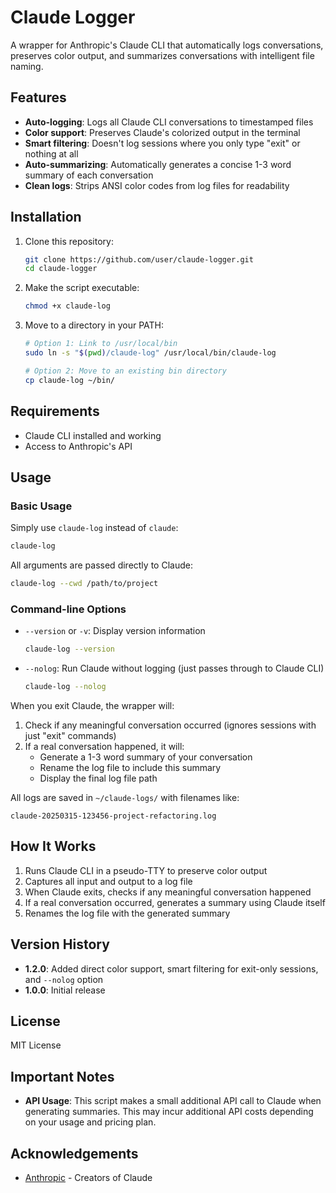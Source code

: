# Claude Logger

A wrapper for Anthropic's Claude CLI that automatically logs conversations, preserves color output, and summarizes conversations with intelligent file naming.

## Features

- **Auto-logging**: Logs all Claude CLI conversations to timestamped files
- **Color support**: Preserves Claude's colorized output in the terminal
- **Smart filtering**: Doesn't log sessions where you only type "exit" or nothing at all
- **Auto-summarizing**: Automatically generates a concise 1-3 word summary of each conversation
- **Clean logs**: Strips ANSI color codes from log files for readability

## Installation

1. Clone this repository:
   ```bash
   git clone https://github.com/user/claude-logger.git
   cd claude-logger
   ```

2. Make the script executable:
   ```bash
   chmod +x claude-log
   ```

3. Move to a directory in your PATH:
   ```bash
   # Option 1: Link to /usr/local/bin
   sudo ln -s "$(pwd)/claude-log" /usr/local/bin/claude-log
   
   # Option 2: Move to an existing bin directory
   cp claude-log ~/bin/
   ```

## Requirements

- Claude CLI installed and working
- Access to Anthropic's API

## Usage

### Basic Usage

Simply use `claude-log` instead of `claude`:

```bash
claude-log
```

All arguments are passed directly to Claude:

```bash
claude-log --cwd /path/to/project
```

### Command-line Options

- `--version` or `-v`: Display version information
  ```bash
  claude-log --version
  ```

- `--nolog`: Run Claude without logging (just passes through to Claude CLI)
  ```bash
  claude-log --nolog
  ```

When you exit Claude, the wrapper will:
1. Check if any meaningful conversation occurred (ignores sessions with just "exit" commands)
2. If a real conversation happened, it will:
   - Generate a 1-3 word summary of your conversation
   - Rename the log file to include this summary
   - Display the final log file path

All logs are saved in `~/claude-logs/` with filenames like:
```
claude-20250315-123456-project-refactoring.log
```

## How It Works

1. Runs Claude CLI in a pseudo-TTY to preserve color output
2. Captures all input and output to a log file
3. When Claude exits, checks if any meaningful conversation happened
4. If a real conversation occurred, generates a summary using Claude itself
5. Renames the log file with the generated summary

## Version History

- **1.2.0**: Added direct color support, smart filtering for exit-only sessions, and `--nolog` option
- **1.0.0**: Initial release

## License

MIT License

## Important Notes

- **API Usage**: This script makes a small additional API call to Claude when generating summaries. This may incur additional API costs depending on your usage and pricing plan.

## Acknowledgements

- [Anthropic](https://www.anthropic.com/) - Creators of Claude